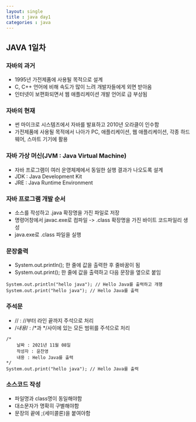 ```yaml
---
layout: single
title : java day1
categories : java
---
```


## JAVA 1일차

### 자바의 과거

- 1995년 가전제품에 사용될 목적으로 설계
- C, C++ 언어에 비해 속도가 많이 느려 개발자들에게 외면 받아옴
-  인터넷이 보편화되면서 웹 애플리케이션 개발 언어로 급 부상됨



### 자바의 현재

- 썬 마이크로 시스템즈에서 자바를 발표하고 2010년 오라클이 인수함
- 가전제품에 사용될 목적에서 나아가 PC, 애플리케이션, 웹 애플리케이션, 각종 하드웨어, 스마트 기기에 활용



### 자바 가상 머신(JVM : Java Virtual Machine)

- 자바 프로그램이 여러 운영체제에서 동일한 실행 결과가 나오도록 설계
- JDK : Java Development Kit
- JRE : Java Runtime Environment



###  자바 프로그램 개발 순서

- 소스를 작성하고 .java 확장명을 가진 파일로 저장
- 명령어창에서 javac.exe로 컴파일 -> .class 확장명을 가진 바이트 코드파일리 생성
- java.exe로 .class 파일을 실행



### 문장출력

- System.out.println(); 한 줄에 값을 출력한 후 줄바꿈이 됨
- System.out.print(); 한 줄에 값을 출력하고 다음 문장을 옆으로 붙임

```
System.out.println("hello java"); // Hello Java를 출력하고 개행
System.out.print("hello java"); // Hello Java를 출력
```



### 주석문

- // : //부터 라인 끝까지 주석으로 처리
- /*내용*/ : /*과 */사이에 있는 모든 범위를 주석으로 처리

```
/* 
    날짜 : 2021년 11월 08일
    작성자 : 윤찬영
    내용 : Hello Java를 출력
*/
System.out.print("hello java"); // Hello Java를 출력
```



### 소스코드 작성

- 파일명과 class명이 동일해야함
- 대소문자가 명확히 구별해야함
- 문장의 끝에 ;(세미콜론)을 붙여야함



